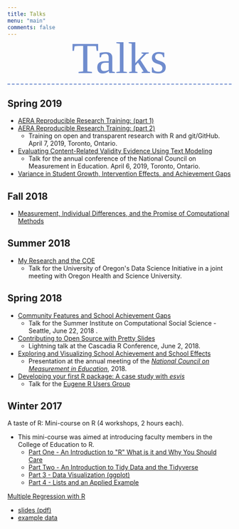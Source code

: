 ```yaml
---
title: Talks
menu: "main"
comments: false
---
```


<p style="font-family:'Tangerine'; font-size:100px; text-align: center; margin-top: -25px; margin-bottom: 20px; border-bottom: 2px dashed #6F8CCE; padding:0px; color: #6F8CCE; ">
      Talks
</p>

## Spring 2019
* [AERA Reproducible Research Training: (part 1)](../aera19-rr-p1)
* [AERA Reproducible Research Training: (part 2)](../aera19-rr-p2)
	+ Training on open and transparent research with R and git/GitHub. April 7,
	2019, Toronto, Ontario.
* [Evaluating Content-Related Validity Evidence Using Text Modeling](../ncme19)
	+ Talk for the annual conference of the National Council on Measurement in
	Education. April 6, 2019, Toronto, Ontario.
* [Variance in Student Growth, Intervention Effects, and Achievement Gaps](../vatech)

## Fall 2018
* [Measurement, Individual Differences, and the Promise of Computational
Methods](../uu)

## Summer 2018
* [My Research and the COE](../datasci-09-11-18)
	+ Talk for the University of Oregon's Data Science Initiative in a joint
	meeting with Oregon Health and Science University.

## Spring 2018
* [Community Features and School Achievement Gaps](../sicss-seattle/)
	+ Talk for the Summer Institute on Computational Social Science - Seattle,
	June 22, 2018 .
* [Contributing to Open Source with Pretty Slides](../cascadia18/)
	+ Lightning talk at the Cascadia R Conference, June 2, 2018.
* [Exploring and Visualizing School Achievement and School Effects](../ncme18/)
	+ Presentation at the annual meeting of the [*National Council on Measurement in Education*](https://www.ncme.org), 2018.
* [Developing your first R package: A case study with *esvis*](../eugene_rug/)
	+ Talk for the [Eugene R Users Group](https://www.meetup.com/meetup-group-cwPiAlnB/)


## Winter 2017
A taste of R: Mini-course on R (4 workshops, 2 hours each).

* This mini-course was aimed at introducing faculty members in the College of Education to R.
	+ [Part One - An Introduction to "R" What is it and Why You Should Care](https://youtu.be/n-M2ivdofbo)
	+ [Part Two - An Introduction to Tidy Data and the Tidyverse](https://youtu.be/17Qkn40cbb4)
	+ [Part 3 - Data Visualization (ggplot)](https://youtu.be/8zTmGhRLEXo)
	+ [Part 4 - Lists and an Applied Example](https://youtu.be/H7uvo360Tio)

[Multiple Regression with R](../gina/gina_mr/index.html) 

* [slides (pdf)](../gina/guest_lecture_mr.pdf) 
* [example data](../gina/assets_gina_mr/data/synthetic_data.csv)